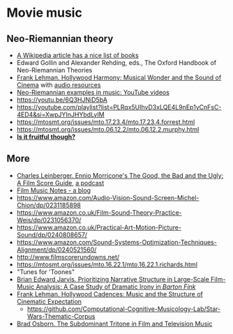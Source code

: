 Movie music
===

Neo-Riemannian theory
---

- [A Wikipedia article has a nice list of books](https://en.wikipedia.org/wiki/Neo-Riemannian_theory)
- Edward Gollin and Alexander Rehding, eds., The Oxford Handbook of Neo-Riemannian Theories
- [Frank Lehman. Hollywood Harmony: Musical Wonder and the Sound of Cinema](https://www.amazon.com/Hollywood-Harmony-Musical-Wonder-Cinema/dp/0190606401)
with [audio resources](https://global.oup.com/us/companion.websites/9780190606404/resources/)
- [Neo-Riemannian examples in music: YouTube videos](https://alpof.wordpress.com/2021/10/09/neo-riemannian-examples-in-music/)
- https://youtu.be/6Q3HJNiD5bA
- https://youtube.com/playlist?list=PLRqx5UIhvD3xLQE4L9nEp1yCnFsC-4ED4&si=XwpJYInJHYbdLyIM
- https://mtosmt.org/issues/mto.17.23.4/mto.17.23.4.forrest.html
- https://mtosmt.org/issues/mto.06.12.2/mto.06.12.2.murphy.html
- [**Is it fruitful though?**](pseudoscience.md#neo-riemannian-theory--transformational-theory)

More
---

- [Charles Leinberger. Ennio Morricone's The Good, the Bad and the Ugly: A Film Score Guide](https://www.amazon.com/Ennio-Morricones-Good-Bad-Ugly-ebook/dp/B01FFHUIHC?ref_=ast_author_mpb), [a podcast](https://www.youtube.com/watch?v=Ynp4wEsMZuk)
- [Film Music Notes - a blog](https://filmmusicnotes.com/blog/)
- https://www.amazon.com/Audio-Vision-Sound-Screen-Michel-Chion/dp/0231185898
- https://www.amazon.co.uk/Film-Sound-Theory-Practice-Weis/dp/0231056370/
- https://www.amazon.co.uk/Practical-Art-Motion-Picture-Sound/dp/0240808657/
- https://www.amazon.com/Sound-Systems-Optimization-Techniques-Alignment/dp/0240521560/
- http://www.filmscorerundowns.net/
- https://mtosmt.org/issues/mto.16.22.1/mto.16.22.1.richards.html
- "Tunes for 'Toones"
- [Brian Edward Jarvis. Prioritizing Narrative Structure in Large-Scale Film-Music Analysis: A Case Study of Dramatic Irony in _Barton Fink_](https://www.mtosmt.org/issues/mto.23.29.1/mto.23.29.1.jarvis.html)
- [Frank Lehman. Hollywood Cadences: Music and the Structure of Cinematic Expectation](https://mtosmt.org/issues/mto.13.19.4/mto.13.19.4.lehman.html)
  - https://github.com/Computational-Cognitive-Musicology-Lab/Star-Wars-Thematic-Corpus
- [Brad Osborn. The Subdominant Tritone in Film and Television Music](https://journals.library.columbia.edu/index.php/currentmusicology/article/download/7840/4047)
